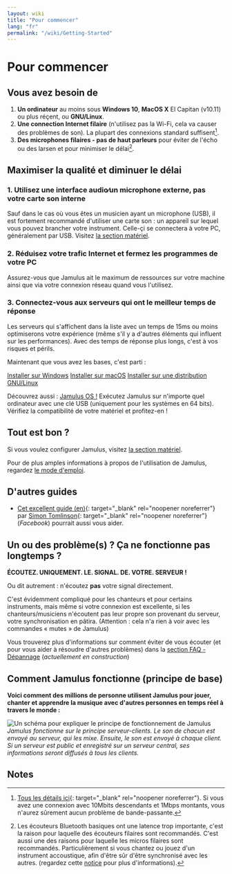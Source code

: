 ```yaml
---
layout: wiki
title: "Pour commencer"
lang: "fr"
permalink: "/wiki/Getting-Started"
---
```


# Pour commencer

## Vous avez besoin de

1. **Un ordinateur** au moins sous **Windows 10**, **MacOS X** El Capitan (v10.11) ou plus réçent, ou **GNU/Linux**.
1. **Une connection Internet filaire** (n'utilisez pas la Wi-Fi, cela va causer des problèmes de son). La plupart des connexions standard suffisent[^1].
1. **Des microphones filaires - pas de haut parleurs** pour éviter de l'écho ou des larsen et pour minimiser le délai[^2].

## Maximiser la qualité et diminuer le délai

### 1. Utilisez une interface audio∕un microphone externe, pas votre carte son interne

Sauf dans le cas où vous êtes un musicien ayant un microphone (USB), il est fortement recommandé d'utiliser une carte son : un appareil sur lequel vous pouvez brancher votre instrument. Celle-çi se connectera à votre PC, généralement par USB. Visitez [la section matériel](Hardware-Setup).

### 2. Réduisez votre trafic Internet et fermez les programmes de votre PC

Assurez-vous que Jamulus ait le maximum de ressources sur votre machine ainsi que via votre connexion réseau quand vous l'utilisez.

### 3. Connectez-vous aux serveurs qui ont le meilleur temps de réponse

Les serveurs qui s'affichent dans la liste avec un temps de 15ms ou moins optimiserons votre expérience (même s'il y a d'autres éléments qui influent sur les performances). Avec des temps de réponse plus longs, c'est à vos risques et périls.

Maintenant que vous avez les bases, c'est parti :

<div class="fx-row fx-row-start-xs button-container">
  <a href="Installation-for-Windows" class="button fx-col-100-xs">Installer sur Windows</a>
  <a href="Installation-for-Macintosh" class="button fx-col-100-xs">Installer sur macOS</a>
  <a href="Installation-for-Linux" class="button fx-col-100-xs">Installer sur une distribution GNU/Linux</a>
</div>

Découvrez aussi : [Jamulus OS !](https://sourceforge.net/projects/jamulus-os/files/JamulusOS/) Exécutez Jamulus sur n'importe quel ordinateur avec une clé USB (uniquement pour les systèmes en 64 bits). Vérifiez la compatibilité de votre matériel et profitez-en !

## Tout est bon ?

Si vous voulez configurer Jamulus, visitez [la section matériel](Hardware-Setup).

Pour de plus amples informations à propos de l'utilisation de Jamulus, regardez [le mode d'emploi](https://github.com/corrados/jamulus/blob/master/src/res/homepage/manual.md).

## D'autres guides
* [Cet excellent guide (en)](https://www.facebook.com/notes/jamulus-online-musicianssingers-jamming/idiots-guide-to-jamulus-app/510044532903831/){: target="_blank" rel="noopener noreferrer"} par [Simon Tomlinson](https://www.facebook.com/simon.james.tomlinson?eid=ARBQoY3KcZAtS3pGdLJuqvQTeRSOo4gHdQZT7nNzOt1oPMGgZ4_3GERe-rOyH5PxsSHVYYXjWwcqd71a){: target="_blank" rel="noopener noreferrer"} (_Facebook_) pourrait aussi vous aider.

## Un ou des problème(s) ? Ça ne fonctionne pas longtemps ?

**ÉCOUTEZ. UNIQUEMENT. LE. SIGNAL. DE. VOTRE. SERVEUR !**

Ou dit autrement : n'écoutez **pas** votre signal directement.

C'est évidemment compliqué pour les chanteurs et pour certains instruments, mais même si votre connexion est excellente, si les chanteurs/musiciens n'écoutent pas leur propre son provenant du serveur, votre synchronisation en pâtira. (Attention : cela n'a rien à voir avec les commandes « mutes » de Jamulus)

Vous trouverez plus d'informations sur comment éviter de vous écouter (et pour vous aider à résoudre d'autres problèmes) dans la [section FAQ - Dépannage](Client-Troubleshooting) (_actuellement en construction_)

## Comment Jamulus fonctionne (principe de base)

**Voici comment des millions de personne utilisent Jamulus pour jouer, chanter et apprendre la musique avec d'autres personnes en temps réel à travers le monde :**

![Un schéma pour expliquer le principe de fonctionnement de Jamulus](https://user-images.githubusercontent.com/44293594/99189852-b2351180-2763-11eb-96fc-660f5038a83c.png)
_Jamulus fonctionne sur le principe serveur-clients. Le son de chacun est envoyé au serveur, qui les mixe. Ensuite, le son est envoyé à chaque client. Si un serveur est public et enregistré sur un serveur central, ses informations seront diffusés à tous les clients._

## Notes
[^1]: [Tous les détails ici](Network-Requirements){: target="_blank" rel="noopener noreferrer"}. Si vous avez une connexion avec 10Mbits descendants et 1Mbps montants, vous n'aurez sûrement aucun problème de bande-passante.
[^2]: Les écouteurs Bluetooth basiques ont une latence trop importante, c'est la raison pour laquelle des écouteurs filaires sont recommandés. C'est aussi une des raisons pour laquelle les micros filaires sont recommandés. Particulièrement si vous chantez ou jouez d'un instrument accoustique, afin d'être sûr d'être synchronisé avec les autres. (regardez cette [notice](Getting-Started#having-trouble-cant-keep-in-time) pour plus d'informations).
